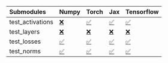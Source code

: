 | Submodules       | Numpy                                                                                                                           | Torch                                                                                                                           | Jax                                                                                                                             | Tensorflow                                                                                                                      |
|:-----------------|:--------------------------------------------------------------------------------------------------------------------------------|:--------------------------------------------------------------------------------------------------------------------------------|:--------------------------------------------------------------------------------------------------------------------------------|:--------------------------------------------------------------------------------------------------------------------------------|
| test_activations | <a href="https://github.com/unifyai/ivy/runs/7934138761?check_suite_focus=true" rel="noopener noreferrer" target="_blank">❌</a> | <a href="https://github.com/unifyai/ivy/runs/7934138890?check_suite_focus=true" rel="noopener noreferrer" target="_blank">✅</a> | <a href="https://github.com/unifyai/ivy/runs/7934139027?check_suite_focus=true" rel="noopener noreferrer" target="_blank">✅</a> | <a href="https://github.com/unifyai/ivy/runs/7934139156?check_suite_focus=true" rel="noopener noreferrer" target="_blank">✅</a> |
| test_layers      | <a href="https://github.com/unifyai/ivy/runs/7934138789?check_suite_focus=true" rel="noopener noreferrer" target="_blank">❌</a> | <a href="https://github.com/unifyai/ivy/runs/7934138929?check_suite_focus=true" rel="noopener noreferrer" target="_blank">❌</a> | <a href="https://github.com/unifyai/ivy/runs/7934139074?check_suite_focus=true" rel="noopener noreferrer" target="_blank">❌</a> | <a href="https://github.com/unifyai/ivy/runs/7934139196?check_suite_focus=true" rel="noopener noreferrer" target="_blank">❌</a> |
| test_losses      | <a href="https://github.com/unifyai/ivy/runs/7934138818?check_suite_focus=true" rel="noopener noreferrer" target="_blank">✅</a> | <a href="https://github.com/unifyai/ivy/runs/7934138963?check_suite_focus=true" rel="noopener noreferrer" target="_blank">✅</a> | <a href="https://github.com/unifyai/ivy/runs/7934139097?check_suite_focus=true" rel="noopener noreferrer" target="_blank">✅</a> | <a href="https://github.com/unifyai/ivy/runs/7934139223?check_suite_focus=true" rel="noopener noreferrer" target="_blank">✅</a> |
| test_norms       | <a href="https://github.com/unifyai/ivy/runs/7934138859?check_suite_focus=true" rel="noopener noreferrer" target="_blank">✅</a> | <a href="https://github.com/unifyai/ivy/runs/7934138996?check_suite_focus=true" rel="noopener noreferrer" target="_blank">✅</a> | <a href="https://github.com/unifyai/ivy/runs/7934139132?check_suite_focus=true" rel="noopener noreferrer" target="_blank">✅</a> | <a href="https://github.com/unifyai/ivy/runs/7934139253?check_suite_focus=true" rel="noopener noreferrer" target="_blank">✅</a> |